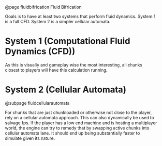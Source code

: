 @page fluidbifrication Fluid Bifrication

Goals is to have at least two systems that perform fluid dynamics. System 1 is a full CFD. System 2 is a simpler cellular automata.




# System 1 (Computational Fluid Dynamics (CFD))

As this is visually and gameplay wise the most interesting, all chunks closest to players will have this calculation running.






# System 2 (Cellular Automata)

@subpage fluidcellularautomata

For chunks that are just chunkloaded or otherwise not close to the player, rely on a cellular automata approach.
This can also dynamically be used to salvage fps. If the player has a low end machine and is hosting a multiplayer world,
the engine can try to remedy that by swapping active chunks into cellular automata lane. It should end up being substantially
faster to simulate given its nature.

